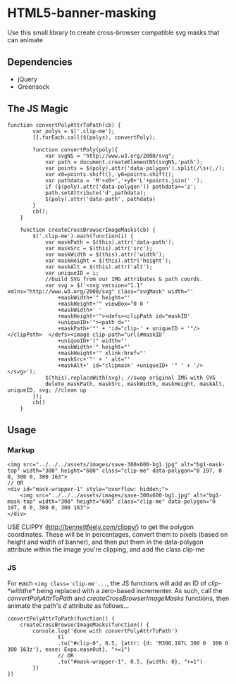 # HTML5-banner-masking
Use this small library to create cross-browser compatible svg masks that can animate

## Dependencies
* jQuery
* Greensock

## The JS Magic
```
function convertPolyAttrToPath(cb) {
		var polys = $('.clip-me');
		[].forEach.call($(polys), convertPoly);

		function convertPoly(poly){
			var svgNS = "http://www.w3.org/2000/svg";
			var path = document.createElementNS(svgNS,'path');
			var points = $(poly).attr('data-polygon').split(/\s+|,/);
			var x0=points.shift(), y0=points.shift();
			var pathdata = 'M'+x0+','+y0+'L'+points.join(' ');
			if ($(poly).attr('data-polygon')) pathdata+='z';
			path.setAttribute('d',pathdata);
			$(poly).attr('data-path', pathdata)
		}
		cb();
	}

	function createCrossBrowserImageMasks(cb) {
		$('.clip-me').each(function(i) {
			var maskPath = $(this).attr('data-path');
			var maskSrc = $(this).attr('src');
			var maskWidth = $(this).attr('width');
			var maskHeight = $(this).attr('height');
			var maskAlt = $(this).attr('alt');
			var uniqueID = i;
			//build SVG from our IMG attributes & path coords.
			var svg = $('<svg version="1.1" xmlns="http://www.w3.org/2000/svg" class="svgMask" width="'
				+maskWidth+'" height="'
				+maskHeight+'" viewBox="0 0 '
				+maskWidth+' '
				+maskHeight+'"><defs><clipPath id="maskID'
				+uniqueID+'"><path d="'
				+maskPath+'"' + 'id="clip-' + uniqueID + '"/></clipPath>  </defs><image clip-path="url(#maskID'
				+uniqueID+')" width="'
				+maskWidth+'" height="'
				+maskHeight+'" xlink:href="'
				+maskSrc+'"' + ' alt="'
				+maskAlt+' id="clipmask' +uniqueID+ '" ' + '/></svg>');
			$(this).replaceWith(svg); //swap original IMG with SVG
			delete maskPath, maskSrc, maskWidth, maskHeight, maskAlt, uniqueID, svg; //clean up
		});
		cb()
	}
```
## Usage
### Markup
```
<img src="../../../assets/images/save-300x600-bg1.jpg" alt="bg1-mask-top" width="300" height="600" class="clip-me" data-polygon="0 197, 0 0, 300 0, 300 163">
// OR
<div id="mask-wrapper-1" style="overflow: hidden;">
	<img src="../../../assets/images/save-300x600-bg1.jpg" alt="bg1-mask-top" width="300" height="600" class="clip-me" data-polygon="0 197, 0 0, 300 0, 300 163">
</div>
```
USE CLIPPY (http://bennettfeely.com/clippy/) to get the polygon coordinates. These will be in percentages, convert them to pixels (based on height and width of banner), and then put them in the data-polygon attribute within the image you're clipping, and add the class clip-me
### JS
For each `<img class='clip-me'...`, the JS functions will add an ID of *clip-$* with the *$* being replaced with a zero-based incrementer. As such, call the *convertPolyAttrToPath* and *createCrossBrowserImageMasks* functions, then animate the path's *d* attribute as follows... 
```
convertPolyAttrToPath(function() {
	createCrossBrowserImageMasks(function() {
		console.log('done with convertPolyAttrToPath')
				tl
				.to("#clip-0", 0.5, {attr: {d: 'M300,197L 300 0  300 0  300 163z'}, ease: Expo.easeOut}, "+=1")
				// OR
				.to("#mask-wrapper-1", 0.5, {width: 0}, "+=1")
		})
})
```
